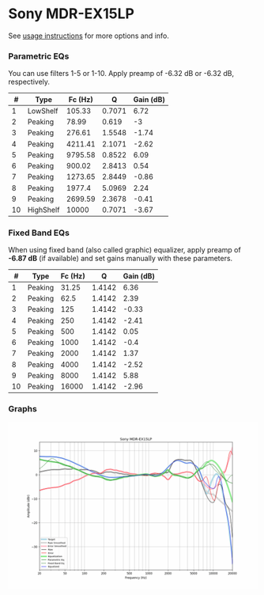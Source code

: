 # Sony MDR-EX15LP
See [usage instructions](https://github.com/jaakkopasanen/AutoEq#usage) for more options and info.

### Parametric EQs
You can use filters 1-5 or 1-10. Apply preamp of -6.32 dB or -6.32 dB, respectively.

|   # | Type      |   Fc (Hz) |      Q |   Gain (dB) |
|-----|-----------|-----------|--------|-------------|
|   1 | LowShelf  |    105.33 | 0.7071 |        6.72 |
|   2 | Peaking   |     78.99 | 0.619  |       -3    |
|   3 | Peaking   |    276.61 | 1.5548 |       -1.74 |
|   4 | Peaking   |   4211.41 | 2.1071 |       -2.62 |
|   5 | Peaking   |   9795.58 | 0.8522 |        6.09 |
|   6 | Peaking   |    900.02 | 2.8413 |        0.54 |
|   7 | Peaking   |   1273.65 | 2.8449 |       -0.86 |
|   8 | Peaking   |   1977.4  | 5.0969 |        2.24 |
|   9 | Peaking   |   2699.59 | 2.3678 |       -0.41 |
|  10 | HighShelf |  10000    | 0.7071 |       -3.67 |

### Fixed Band EQs
When using fixed band (also called graphic) equalizer, apply preamp of **-6.87 dB** (if available) and set gains manually with these parameters.

|   # | Type    |   Fc (Hz) |      Q |   Gain (dB) |
|-----|---------|-----------|--------|-------------|
|   1 | Peaking |     31.25 | 1.4142 |        6.36 |
|   2 | Peaking |     62.5  | 1.4142 |        2.39 |
|   3 | Peaking |    125    | 1.4142 |       -0.33 |
|   4 | Peaking |    250    | 1.4142 |       -2.41 |
|   5 | Peaking |    500    | 1.4142 |        0.05 |
|   6 | Peaking |   1000    | 1.4142 |       -0.4  |
|   7 | Peaking |   2000    | 1.4142 |        1.37 |
|   8 | Peaking |   4000    | 1.4142 |       -2.52 |
|   9 | Peaking |   8000    | 1.4142 |        5.88 |
|  10 | Peaking |  16000    | 1.4142 |       -2.96 |

### Graphs
![](./Sony%20MDR-EX15LP.png)

